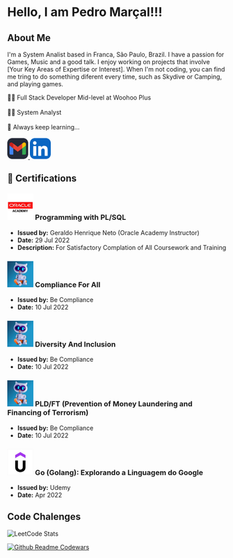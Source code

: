 # Hello, I am Pedro Marçal!!! 

## About Me
I'm a System Analist based in Franca, São Paulo, Brazil. I have a passion for Games, Music and a good talk. I enjoy working on projects that involve [Your Key Areas of Expertise or Interest]. When I'm not coding, you can find me tring to do something diferent every time, such as Skydive or Camping, and playing games.

<div>
    <div align="left">
        👨‍💻 Full Stack Developer Mid-level at Woohoo Plus <br /><br />
        👨‍🎓 System Analyst <br /><br />
        💬 Always keep learning... <br /><br />
    </div>
    <a href="mailto:pedro.h.silva.marcal@gmail.com" alt="Gmail">
        <img src="./icons/Gmail-Dark.svg" width="48" />
    </a>
    <a href="https://www.linkedin.com/in/pedro-mar%C3%A7al-3023651a2/" alt="Linkedin">
        <img src="./icons/LinkedIn.svg" width="48" />
    </a>
</div>

## 📜 Certifications

### <img src="./icons/oracle-academy.png" alt="Oracle Academy Icon" width="60"/>  Programming with PL/SQL
- **Issued by:** Geraldo Henrique Neto (Oracle Academy Instructor)
- **Date:** 29 Jul 2022
- **Description:** For Satisfactory Complation of All Coursework and Training

### <img src="./icons/be_compliance_logo.jpg" alt="Be Compliance Icon" width="60"/>  Compliance For All
- **Issued by:** Be Compliance
- **Date:** 10 Jul 2022

### <img src="./icons/be_compliance_logo.jpg" alt="Be Compliance Icon" width="60"/>  Diversity And Inclusion
- **Issued by:** Be Compliance
- **Date:** 10 Jul 2022

### <img src="./icons/be_compliance_logo.jpg" alt="Be Compliance Icon" width="60"/>  PLD/FT (Prevention of Money Laundering and Financing of Terrorism)
- **Issued by:** Be Compliance
- **Date:** 10 Jul 2022

### <img src="./icons/udemy_logo.jpg" alt="Udemy Icon" width="60"/>  Go (Golang): Explorando a Linguagem do Google
- **Issued by:** Udemy
- **Date:** Apr 2022

## Code Chalenges
![LeetCode Stats](https://leetcard.jacoblin.cool/PedroSMarcal?theme=dark&font=Share&ext=heatmap)

[![Github Readme Codewars](https://codewars-stats-ignacio-cuadra.vercel.app/?username=PedroSMarcal&theme=dark)](https://github.com/PedroSMarcal/github-readme-codewars)
